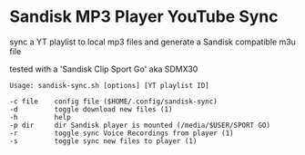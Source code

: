 # Sandisk MP3 Player YouTube Sync

sync a YT playlist to local mp3 files and generate a Sandisk compatible m3u file

tested with a 'Sandisk Clip Sport Go' aka SDMX30 

```
Usage: sandisk-sync.sh [options] [YT playlist ID]

-c file    config file ($HOME/.config/sandisk-sync)
-d         toggle download new files (1)
-h         help
-p dir     dir Sandisk player is mounted (/media/$USER/SPORT GO)
-r         toggle sync Voice Recordings from player (1)
-s         toggle sync new files to player (1)
```
